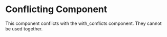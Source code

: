 # Conflicting Component

This component conflicts with the with_conflicts component. They cannot be used together.
